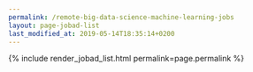 ```yaml
---
permalink: /remote-big-data-science-machine-learning-jobs
layout: page-jobad-list
last_modified_at: 2019-05-14T18:35:14+0200
---
```

{% include render_jobad_list.html permalink=page.permalink %}

